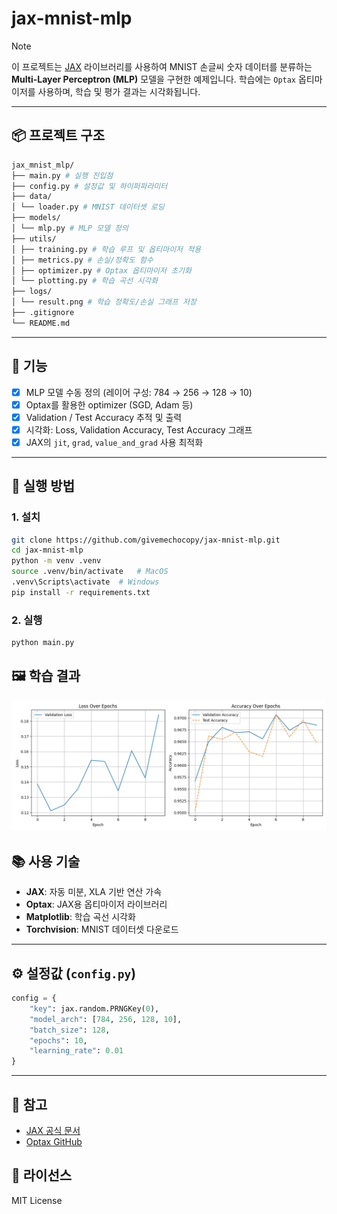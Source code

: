 # jax-mnist-mlp

> [!NOTE]  
> 이 프로젝트는 [JAX](https://github.com/google/jax) 라이브러리를 사용하여 MNIST 손글씨 숫자 데이터를 분류하는 **Multi-Layer Perceptron (MLP)** 모델을 구현한 예제입니다. 학습에는 `Optax` 옵티마이저를 사용하며, 학습 및 평가 결과는 시각화됩니다.

---

## 📦 프로젝트 구조

```bash
jax_mnist_mlp/
├── main.py # 실행 진입점
├── config.py # 설정값 및 하이퍼파라미터
├── data/
│ └── loader.py # MNIST 데이터셋 로딩
├── models/
│ └── mlp.py # MLP 모델 정의
├── utils/
│ ├── training.py # 학습 루프 및 옵티마이저 적용
│ ├── metrics.py # 손실/정확도 함수
│ ├── optimizer.py # Optax 옵티마이저 초기화
│ └── plotting.py # 학습 곡선 시각화
├── logs/
│ └── result.png # 학습 정확도/손실 그래프 저장
├── .gitignore
└── README.md
```

---

## 🧪 기능

- [x] MLP 모델 수동 정의 (레이어 구성: 784 → 256 → 128 → 10)
- [x] Optax를 활용한 optimizer (SGD, Adam 등)
- [x] Validation / Test Accuracy 추적 및 출력
- [x] 시각화: Loss, Validation Accuracy, Test Accuracy 그래프
- [x] JAX의 `jit`, `grad`, `value_and_grad` 사용 최적화

---

## 🚀 실행 방법

### 1. 설치

```bash
git clone https://github.com/givemechocopy/jax-mnist-mlp.git
cd jax-mnist-mlp
python -m venv .venv
source .venv/bin/activate	# MacOS 
.venv\Scripts\activate 	# Windows
pip install -r requirements.txt
```

### 2. 실행

```bash
python main.py
```

## 🖼️ 학습 결과

![model val&test visualization](./logs/result.png)

## 📚 사용 기술

-   **JAX**: 자동 미분, XLA 기반 연산 가속
-   **Optax**: JAX용 옵티마이저 라이브러리
-   **Matplotlib**: 학습 곡선 시각화
-   **Torchvision**: MNIST 데이터셋 다운로드

------

## ⚙️ 설정값 (`config.py`)

```python
config = {
    "key": jax.random.PRNGKey(0),
    "model_arch": [784, 256, 128, 10],
    "batch_size": 128,
    "epochs": 10,
    "learning_rate": 0.01
}
```

------

## 📌 참고

-   [JAX 공식 문서](https://jax.readthedocs.io)
-   [Optax GitHub](https://github.com/deepmind/optax)

## 📜 라이선스

MIT License